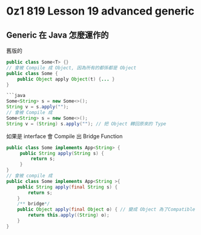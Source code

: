 # 0z1 819 Lesson 19 advanced generic

## Generic 在 Java 怎麼運作的
舊版的
```java
public class Some<T> {}
// 會被 Compile 成 Object, 因為所有的都係都是 Object
public class Some {  
    public Object apply Object(t) {... }
}

```java
Some<String> s = new Some<>();
String v = s.apply("");
// 會被 Compile 成
Some<String> s = new Some<>();
String v = (String) s.apply(""); // 把 Object 轉回原來的 Type
```

如果是 interface 會 Compile 出 Bridge Function
```java
public class Some implements App<String> {
     public String apply(String s) {
         return s;
     }
}
// 會被 compile 成
public class Some implements App<String >{
    public String apply(final String s) {
        return s;
    }
    /** bridge*/
    public Object apply(final Object o) { // 變成 Object 為了Compatible
        return this.apply((String) o);
    }
}
```



